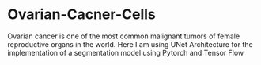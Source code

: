 # Ovarian-Cacner-Cells
Ovarian cancer is one of the most common malignant tumors of female reproductive organs in the world. Here I am using UNet Architecture for the implementation of a segmentation model using Pytorch and Tensor Flow
